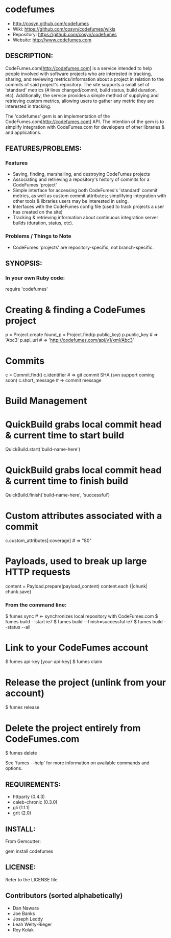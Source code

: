 # codefumes

* http://cosyn.github.com/codefumes
* Wiki: https://github.com/cosyn/codefumes/wikis
* Repository: https://github.com/cosyn/codefumes
* Website: http://www.codefumes.com

## DESCRIPTION:

CodeFumes.com[http://codefumes.com] is a service intended to help people
involved with software projects who are interested in tracking, sharing,
and reviewing metrics/information about a project in relation to the
commits of said project's repository.  The site supports a small set of
'standard' metrics (# lines changed/commit, build status, build duration,
etc).  Additionally, the service provides a simple method of supplying
and retrieving custom metrics, allowing users to gather any metric they
are interested in tracking.

The 'codefumes' gem is an implementation of the
CodeFumes.com[http://codefumes.com] API. The intention of the
gem is to simplify integration with CodeFumes.com for developers of
other libraries & and applications.

## FEATURES/PROBLEMS:

### Features

* Saving, finding, marshalling, and destroying CodeFumes
  projects
* Associating and retrieving a repository's history of commits for a
  CodeFumes 'project'
* Simple interface for accessing both CodeFumes's 'standard' commit
  metrics, as well as custom commit attributes; simplifying
  integration with other tools & libraries users may be interested in
  using.
* Interfaces with the CodeFumes config file (used to track projects a
  user has created on the site)
* Tracking & retrieving information about continuous integration server
  builds (duration, status, etc).

### Problems / Things to Note

* CodeFumes 'projects' are repository-specific, not branch-specific.

## SYNOPSIS:

### In your own Ruby code:

  require 'codefumes'

  # Creating & finding a CodeFumes project
  p = Project.create
  found_p = Project.find(p.public_key)
  p.public_key # => 'Abc3'
  p.api_uri    # => 'http://codefumes.com/api/v1/xml/Abc3'

  # Commits
  c = Commit.find(<commit identifier>)
  c.identifier    # => git commit SHA (svn support coming soon)
  c.short_message # => commit message

  # Build Management
  # QuickBuild grabs local commit head & current time to start build
  QuickBuild.start('build-name-here')

  # QuickBuild grabs local commit head & current time to finish build
  QuickBuild.finish('build-name-here', 'successful')

  # Custom attributes associated with a commit
  c.custom_attributes[:coverage] # => "80"

  # Payloads, used to break up large HTTP requests
  content = Payload.prepare(payload_content)
  content.each {|chunk| chunk.save}


### From the command line:

  $ fumes sync  # <- synchronizes local repository with CodeFumes.com
  $ fumes build --start ie7
  $ fumes build --finish=successful ie7
  $ fumes build --status --all

  # Link to your CodeFumes account
  $ fumes api-key [your-api-key]
  $ fumes claim

  # Release the project (unlink from your account)
  $ fumes release

  # Delete the project entirely from CodeFumes.com
  $ fumes delete

See 'fumes --help' for more information on available commands and options.

## REQUIREMENTS:

* httparty (0.4.3)
* caleb-chronic (0.3.0)
* gli (1.1.1)
* grit (2.0)

## INSTALL:

From Gemcutter:

  gem install codefumes

## LICENSE:

Refer to the LICENSE file

## Contributors (sorted alphabetically)

* Dan Nawara
* Joe Banks
* Joseph Leddy
* Leah Welty-Rieger
* Roy Kolak
